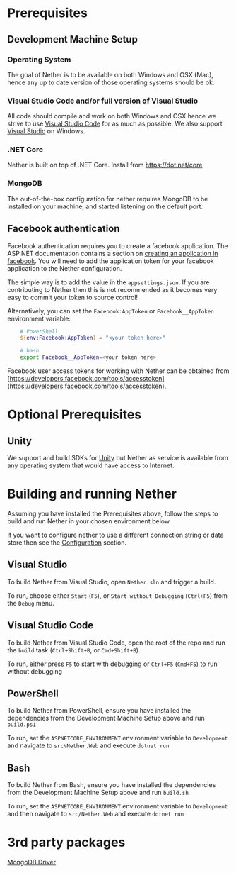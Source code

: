 # Prerequisites

## Development Machine Setup

### Operating System

The goal of Nether is to be available on both Windows and OSX (Mac), hence any up to date version of those operating systems should be ok.

### Visual Studio Code and/or full version of Visual Studio

All code should compile and work on both Windows and OSX hence we strive to use [Visual Studio Code](https://code.visualstudio.com) for as much as possible. We also  support [Visual Studio](https://www.visualstudio.com/en-us/products/visual-studio-community-vs.aspx) on Windows.

### .NET Core

Nether is built on top of .NET Core. Install from https://dot.net/core

### MongoDB
The out-of-the-box configuration for nether requires MongoDB to be installed on your machine, and started listening on the default port.

## Facebook authentication

Facebook authentication requires you to create a facebook application. The ASP.NET documentation contains a section on [creating an application in facebook](https://docs.asp.net/en/latest/security/authentication/sociallogins.html#creating-the-app-in-facebook). You will need to add the application token for your facebook application to the Nether configuration.

The simple way is to add the value in the `appsettings.json`. If you are contributing to Nether then this is not recommended as it becomes very easy to commit your token to source control!

Alternatively, you can set the `Facebook:AppToken` or `Facebook__AppToken` environment variable:

```powershell
    # PowerShell
    ${env:Facebook:AppToken} = "<your token here>"
```

```bash
    # bash
    export Facebook__AppToken=<your token here>
```


Facebook user access tokens for working with Nether can be obtained from [https://developers.facebook.com/tools/accesstoken](https://developers.facebook.com/tools/accesstoken). 


# Optional Prerequisites

## Unity

We support and build SDKs for [Unity](http://unity3d.com) but Nether as service is available from any operating system that would have access to Internet.

# Building and running Nether

Assuming you have installed the Prerequisites above, follow the steps to build and run Nether in your chosen environment below.

If you want to configure nether to use a different connection string or data store then see the [Configuration](documentation/Configuration.md) section.

## Visual Studio

To build Nether from Visual Studio, open `Nether.sln` and trigger a build. 

To run, choose either `Start` (`F5`), or `Start without Debugging` (`Ctrl+F5`) from the `Debug` menu.

## Visual Studio Code

To build Nether from Visual Studio Code, open the root of the repo and run the `build` task (`Ctrl+Shift+B`, or `Cmd+Shift+B`).

To run, either press `F5` to start with debugging or `Ctrl+F5` (`Cmd+F5`) to run without debugging

## PowerShell

To build Nether from PowerShell, ensure you have installed the dependencies from the Development Machine Setup above and run `build.ps1`


To run, set the `ASPNETCORE_ENVIRONMENT` environment variable to `Development` and navigate to `src\Nether.Web` and execute `dotnet run`

## Bash

To build Nether from Bash, ensure you have installed the dependencies from the Development Machine Setup above and run `build.sh`

To run, set the `ASPNETCORE_ENVIRONMENT` environment variable to `Development` and then navigate to `src/Nether.Web` and execute `dotnet run`

# 3rd party packages
[MongoDB.Driver](https://www.nuget.org/packages/MongoDB.Driver/2.3.0-rc1)
